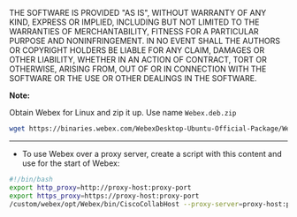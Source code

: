THE SOFTWARE IS PROVIDED "AS IS", WITHOUT WARRANTY OF ANY KIND, EXPRESS OR IMPLIED, INCLUDING BUT NOT LIMITED TO THE WARRANTIES OF MERCHANTABILITY, FITNESS FOR A PARTICULAR PURPOSE AND NONINFRINGEMENT. IN NO EVENT SHALL THE AUTHORS OR COPYRIGHT HOLDERS BE LIABLE FOR ANY CLAIM, DAMAGES OR OTHER LIABILITY, WHETHER IN AN ACTION OF CONTRACT, TORT OR OTHERWISE, ARISING FROM, OUT OF OR IN CONNECTION WITH THE SOFTWARE OR THE USE OR OTHER DEALINGS IN THE SOFTWARE.

**Note:**

Obtain Webex for Linux and zip it up. Use name `Webex.deb.zip`

```bash linenums="1"
wget https://binaries.webex.com/WebexDesktop-Ubuntu-Official-Package/Webex.deb
```

-----

- To use Webex over a proxy server, create a script with this content and use for the start of Webex:

```bash linenums="1"
#!/bin/bash
export http_proxy=http://proxy-host:proxy-port
export https_proxy=https://proxy-host:proxy-port
/custom/webex/opt/Webex/bin/CiscoCollabHost --proxy-server=proxy-host:proxy-port
```

